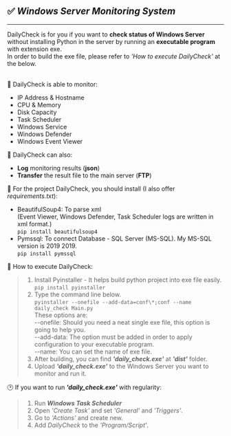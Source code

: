 ## ✅ **_Windows Server Monitoring System_**
***

DailyCheck is for you if you want to __check status of Windows Server__ without installing Python in the server by running an __executable program__ with extension exe.
<br/>In order to build the exe file, please refer to _'How to execute DailyCheck'_ at the below.<br/><br/>

📝 DailyCheck is able to monitor:<br/>
* IP Address & Hostname
* CPU & Memory
* Disk Capacity
* Task Scheduler
* Windows Service
* Windows Defender
* Windows Event Viewer

📝 DailyCheck can also:<br/>
* __Log__ monitoring results (__json__)
* __Transfer__ the result file to the main server (__FTP__)
    
🔧 For the project DailyCheck, you should install (I also offer _requirements.txt_):<br/>
* BeautifulSoup4: To parse xml<br/>(Event Viewer, Windows Defender, Task Scheduler logs are written in xml format.)<br/>
`pip install beautifulsoup4`
* Pymssql: To connect Database - SQL Server (MS-SQL). My MS-SQL version is 2019 2019.<br/>
`pip install pymssql`

🔧 How to execute DailyCheck:<br/>
>   1. Install Pyinstaller - It helps build python project into exe file easily.<br/>
    `pip install pyinstaller`
>   2.  Type the command line below. <br/>
    `pyinstaller --onefile --add-data=conf\*;conf --name daily_check Main.py`<br/>
    These options are:<br/>
    --onefile: Should you need a neat single exe file, this option is going to help you.<br/>
    --add-data: The option must be added in order to apply configuration to your executable program.<br/>
    --name: You can set the name of exe file.<br/>
>   3. After building, you can find **_'daily_check.exe'_** at **_'dist'_** folder.
>   4. Upload **_'daily_check.exe'_** to the Windows Server you want to monitor and run it.

🕑 If you want to run **_'daily_check.exe'_** with regularity:<br/>
>   1. Run **_Windows Task Scheduler_**
>   2. Open _'Create Task'_ and set _'General'_ and _'Triggers'_.
>   3. Go to _'Actions'_ and create new.
>   4. Add _DailyCheck_ to the _'Program/Script'_.

